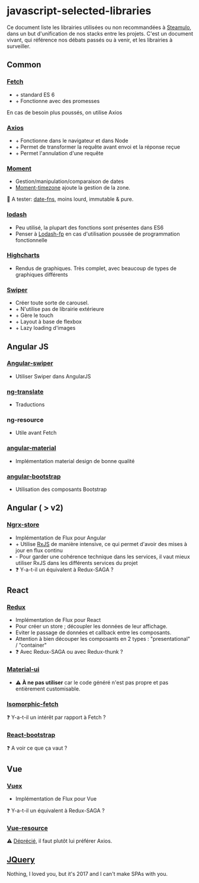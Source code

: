 # javascript-selected-libraries

Ce document liste les librairies utilisées ou non recommandées à [Steamulo](http://www.steamulo.com/), dans un but d'unification de nos stacks entre les projets.
C'est un document vivant, qui référence nos débats passés ou à venir, et les librairies à surveiller.

## Common

### [Fetch](https://developer.mozilla.org/fr/docs/Web/API/Fetch_API)
+ \+ standard ES 6
+ \+ Fonctionne avec des promesses

En cas de besoin plus poussés, on utilise Axios

### [Axios](https://github.com/mzabriskie/axios)
+ \+ Fonctionne dans le navigateur et dans Node
+ \+ Permet de transformer la requête avant envoi et la réponse reçue
+ \+ Permet l'annulation d'une requête

### [Moment](http://momentjs.com/)
+ Gestion/manipulation/comparaison de dates
+ [Moment-timezone](http://momentjs.com/timezone/) ajoute la gestion de la zone.

:eyes: A tester: [date-fns](https://date-fns.org/), moins lourd, immutable & pure.

### [lodash](https://lodash.com/)
+ Peu utilisé, la plupart des fonctions sont présentes dans ES6
+ Penser à [Lodash-fp](https://github.com/lodash/lodash/wiki/FP-Guide) en cas d'utilisation poussée de programmation fonctionnelle

### [Highcharts](https://www.highcharts.com/)
+ Rendus de graphiques. Très complet, avec beaucoup de types de graphiques différents

### [Swiper](http://idangero.us/swiper/)
+ Créer toute sorte de carousel.
+ \+ N'utilise pas de librairie extérieure
+ \+ Gère le touch
+ \+ Layout à base de flexbox
+ \+ Lazy loading d'images



## Angular JS
### [Angular-swiper](https://github.com/ksachdeva/angular-swiper)
+ Utiliser Swiper dans AngularJS

### [ng-translate](https://angular-translate.github.io/)
+ Traductions

### ng-resource
+ Utile avant Fetch

### [angular-material](https://material.angularjs.org/latest/)
+ Implémentation material design de bonne qualité

### [angular-bootstrap](https://angular-ui.github.io/bootstrap/)
+ Utilisation des composants Bootstrap



## Angular ( > v2)
### [Ngrx-store](https://github.com/ngrx/platform)
+ Implémentation de Flux pour Angular
+ \+ Utilise [RxJS](https://github.com/reactivex/rxjs) de manière intensive,
ce qui permet d'avoir des mises à jour en flux continu
+ \- Pour garder une cohérence technique dans les services, il vaut mieux utiliser RxJS dans les différents services du projet
+ :question: Y-a-t-il un équivalent à Redux-SAGA ?



## React
### [Redux](http://redux.js.org/)
+ Implémentation de Flux pour React
+ Pour créer un store ; découpler les données de leur affichage.
+ Eviter le passage de données et callback entre les composants.
+ Attention à bien découper les composants en 2 types : "presentational" / "container"
+ :question: Avec Redux-SAGA ou avec Redux-thunk ?

### [Material-ui](https://github.com/callemall/material-ui)
+ :warning: **À ne pas utiliser** car le code généré n'est pas propre et pas entièrement customisable.


### [Isomorphic-fetch](https://github.com/matthew-andrews/isomorphic-fetch)
:question: Y-a-t-il un intérêt par rapport à Fetch ?

### [React-bootstrap](https://react-bootstrap.github.io/)
:question: A voir ce que ça vaut ?

## Vue
### [Vuex](https://github.com/vuejs/vuex)
+ Implémentation de Flux pour Vue

:question: Y-a-t-il un équivalent à Redux-SAGA ?

### [Vue-resource](https://github.com/pagekit/vue-resource)
:warning: [Déprécié](https://medium.com/the-vue-point/retiring-vue-resource-871a82880af4), il faut plutôt lui préférer Axios.



## [JQuery](https://jquery.com/)
Nothing, I loved you, but it's 2017 and I can't make SPAs with you.